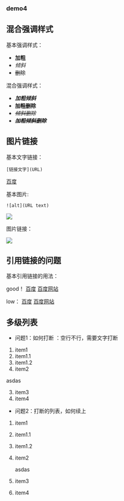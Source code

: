 ### demo4


## 混合强调样式

基本强调样式：

- **加粗**
- *倾斜*
- ~~删除~~

混合强调样式：

- ***加粗倾斜***
- **~~加粗删除~~**
- *~~倾斜删除~~*
- ***~~加粗倾斜删除~~***

## 图片链接

基本文字链接：

    [链接文字](URL)
    
  [百度](http://www.baidu.com)
  
 基本图片:
 
	![alt](URL text)
	
![](https://www.baidu.com/img/bd_logo1.png)

图片链接：

[![][baidu_logo]][baidu]

## 引用链接的问题

基本引用链接的用法：

good！
[百度][baidu]
[百度网站][baidu]

low：
[百度]
[百度网站]


## 多级列表

- 问题1：如何打断 ：空行不行，需要文字打断

1. item1
  1. item1.1
  2. item1.2
2. item2

asdas

3. item3
4. item4

- 问题2：打断的列表，如何续上

1. item1
  1. item1.1
  2. item1.2
2. item2

	asdas

3. item3
4. item4

<!-- 以下是本文中的链接 -->

[baidu]:http://www.baidu.com
[baidu_logo]:https://www.baidu.com/img/bd_logo1.png
[百度]:http://www.baidu.com
[百度网站]:http://www.baidu.com

